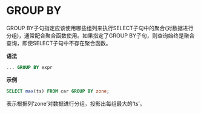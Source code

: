 # GROUP BY 

GROUP BY子句指定应该使用哪些组列来执行SELECT子句中的聚合(对数据进行分组)，通常配合聚合函数使用。如果指定了GROUP BY子句，则查询始终是聚合查询，即使SELECT子句中不存在聚合函数。

**语法**
```SQL
... GROUP BY expr
```

**示例**
```SQL
SELECT max(ts) FROM car GROUP BY zone;
```
表示根据列‘zone’对数据进行分组，投影出每组最大的‘ts’。
